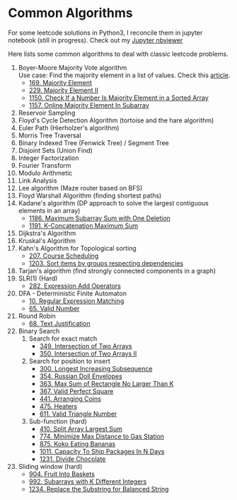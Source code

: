 # Common Algorithms

For some leetcode solutions in Python3, I reconcile them in jupyter notebook (still in progress). Check out my [Jupyter nbviewer](https://nbviewer.jupyter.org/github/darrenfu/LeetcodePy/tree/master/jupyter-notebook/)

Here lists some common algorithms to deal with classic leetcode problems.

1. Boyer-Moore Majority Vote algorithm  
Use case: Find the majority element in a list of values. Check this [article](https://gregable.com/2013/10/majority-vote-algorithm-find-majority.html).  
    * [169. Majority Element](https://leetcode.com/problems/majority-element/)
    * [229. Majority Element II](https://leetcode.com/problems/majority-element-ii/)
    * [1150. Check If a Number Is Majority Element in a Sorted Array](https://leetcode.com/problems/check-if-a-number-is-majority-element-in-a-sorted-array/)
    * [1157. Online Majority Element In Subarray](https://leetcode.com/problems/online-majority-element-in-subarray/)
1. Reservoir Sampling  
1. Floyd's Cycle Detection Algorithm (tortoise and the hare algorithm)
1. Euler Path (Hierholzer's algorithm)
1. Morris Tree Traversal
1. Binary Indexed Tree (Fenwick Tree) / Segment Tree 
1. Disjoint Sets (Union Find)
1. Integer Factorization
1. Fourier Transform
1. Modulo Arithmetic
1. Link Analysis  
1. Lee algorithm (Maze router based on BFS)
1. Floyd Warshall Algorithm (finding shortest paths)
1. Kadane's algorithm (DP approach to solve the largest contiguous elements in an array)
    * [1186. Maximum Subarray Sum with One Deletion](https://leetcode.com/problems/maximum-subarray-sum-with-one-deletion/discuss/377373/Python-solution-with-Explanation-using-2-variables)
    * [1191. K-Concatenation Maximum Sum](https://leetcode.com/problems/k-concatenation-maximum-sum/)
1. Dijkstra's Algorithm
1. Kruskal's Algorithm
1. Kahn's Algorithm for Topological sorting  
    * [207. Course Scheduling](https://leetcode.com/problems/course-schedule/)
    * [1203. Sort items by groups respecting dependencies](https://leetcode.com/problems/sort-items-by-groups-respecting-dependencies/)
1. Tarjan's algorithm (find strongly connected components in a graph)
1. SLR(1) (Hard)  
    * [282. Expression Add Operators](https://leetcode.com/problems/expression-add-operators/discuss/71975/Some-thoughts-on-the-algorithm%3A-SLR(1)-and-optimization%3A-meet-in-the-middle-(-spatial-data-structure))
1. DFA - Deterministic Finite Automaton  
    * [10. Regular Expression Matching](https://leetcode.com/problems/regular-expression-matching/)
    * [65. Valid Number](https://leetcode.com/problems/valid-number)
1. Round Robin
    * [68. Text Justification](https://leetcode.com/problems/text-justification/discuss/24902/Java-easy-to-understand-broken-into-several-functions)
1. Binary Search
    1. Search for exact match
        * [349. Intersection of Two Arrays](https://www.cnblogs.com/grandyang/p/5507129.html)
        * [350. Intersection of Two Arrays II](https://www.cnblogs.com/grandyang/p/5533305.html)
    1. Search for position to insert
        * [300. Longest Increasing Subsequence](https://leetcode.com/problems/longest-increasing-subsequence/)
        * [354. Russian Doll Envelopes](https://leetcode.com/problems/russian-doll-envelopes/discuss/183277/Python-6-lines-bisect-solution)
        * [363. Max Sum of Rectangle No Larger Than K](https://leetcode.com/problems/max-sum-of-rectangle-no-larger-than-k/discuss/83599/Accepted-C%2B%2B-codes-with-explanation-and-references)
        * [367. Valid Perfect Square](https://leetcode.com/problems/valid-perfect-square/)
        * [441. Arranging Coins](https://leetcode.com/problems/arranging-coins/discuss/337720/Three-JAVA-solutions)
        * [475. Heaters](https://leetcode.com/problems/heaters/discuss/95886/Short-and-Clean-Java-Binary-Search-Solution)
        * [611. Valid Triangle Number](https://leetcode.com/problems/valid-triangle-number/)
    1. Sub-function (hard)
        * [410. Split Array Largest Sum](https://leetcode.com/problems/split-array-largest-sum/)
        * [774. Minimize Max Distance to Gas Station](https://leetcode.com/articles/minimize-max-distance-to-gas-station/)
        * [875. Koko Eating Bananas](https://buptwc.com/2018/07/22/Leetcode-875-Koko-Eating-Bananas/)
        * [1011. Capacity To Ship Packages In N Days](https://leetcode.com/problems/capacity-to-ship-packages-within-d-days/discuss/256765/Python-Binary-search-with-detailed-explanation)
        * [1231. Divide Chocolate](https://leetcode.com/problems/divide-chocolate/discuss/408503/JavaC%2B%2BPython-Binary-Search)
1. Sliding window (hard)
    * [904. Fruit Into Baskets](https://leetcode.com/problems/fruit-into-baskets/discuss/170740/Sliding-Window-for-K-Elements)
    * [992. Subarrays with K Different Integers](https://leetcode.com/problems/subarrays-with-k-different-integers/discuss/234482/JavaC%2B%2BPython-Sliding-Window-atMost(K)-atMost(K-1))
    * [1234. Replace the Substring for Balanced String](https://leetcode.com/problems/replace-the-substring-for-balanced-string/discuss/408978/JavaC%2B%2BPython-Sliding-Window)
   
